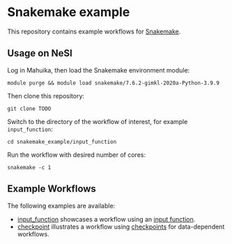 # Snakemake example

This repository contains example workflows for [Snakemake](https://snakemake.readthedocs.io/en/stable/).


## Usage on NeSI

Log in Mahuika, then load the Snakemake environment module:

```
module purge && module load snakemake/7.6.2-gimkl-2020a-Python-3.9.9
```

Then clone this repository:

```
git clone TODO
```

Switch to the directory of the workflow of interest, for example `input_function`:

```
cd snakemake_example/input_function
```

Run the workflow with desired number of cores:

```
snakemake -c 1
```


## Example Workflows

The following examples are available:

- [input_function](input_function) showcases a workflow using an [input function](https://snakemake.readthedocs.io/en/stable/snakefiles/rules.html#input-functions).
- [checkpoint](checkpoint) illustrates a workflow using [checkpoints](https://snakemake.readthedocs.io/en/stable/snakefiles/rules.html#data-dependent-conditional-execution) for data-dependent workflows.
